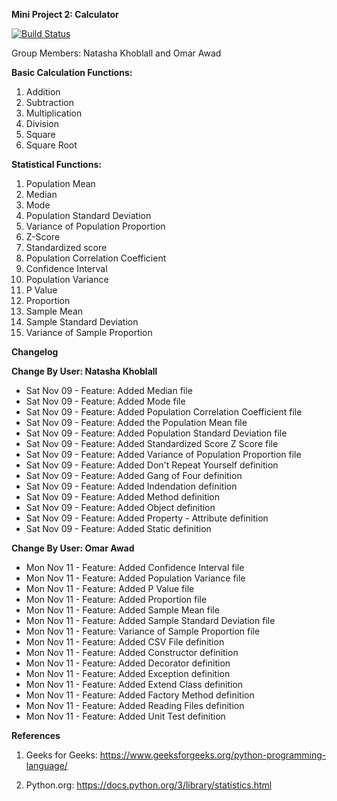 **Mini Project 2: Calculator**

[![Build Status](https://travis-ci.org/natashakhoblall/calculatorproject.svg?branch=master)](https://travis-ci.org/natashakhoblall/calculatorproject)

Group Members: Natasha Khoblall and Omar Awad 

**Basic Calculation Functions:**

1. Addition
2. Subtraction
3. Multiplication
4. Division
5. Square
6. Square Root

**Statistical Functions:**

1. Population Mean 
2. Median 
3. Mode 
4. Population Standard Deviation 
5. Variance of Population Proportion 
6. Z-Score 
7. Standardized score 
8. Population Correlation Coefficient 
9. Confidence Interval
10. Population Variance
11. P Value
12. Proportion
13. Sample Mean
14. Sample Standard Deviation
15. Variance of Sample Proportion


**Changelog**

**Change By User: Natasha Khoblall**
- Sat Nov 09 - Feature: Added Median file
- Sat Nov 09 - Feature: Added Mode file
- Sat Nov 09 - Feature: Added Population Correlation Coefficient file
- Sat Nov 09 - Feature: Added the Population Mean file
- Sat Nov 09 - Feature: Added Population Standard Deviation file
- Sat Nov 09 - Feature: Added Standardized Score Z Score file
- Sat Nov 09 - Feature: Added Variance of Population Proportion file
- Sat Nov 09 - Feature: Added Don't Repeat Yourself definition
- Sat Nov 09 - Feature: Added Gang of Four definition
- Sat Nov 09 - Feature: Added Indendation definition
- Sat Nov 09 - Feature: Added Method definition
- Sat Nov 09 - Feature: Added Object definition
- Sat Nov 09 - Feature: Added Property - Attribute definition 
- Sat Nov 09 - Feature: Added Static definition

**Change By User: Omar Awad**
- Mon Nov 11 - Feature: Added Confidence Interval file
- Mon Nov 11 - Feature: Added Population Variance file
- Mon Nov 11 - Feature: Added P Value file
- Mon Nov 11 - Feature: Added Proportion file 
- Mon Nov 11 - Feature: Added Sample Mean file
- Mon Nov 11 - Feature: Added Sample Standard Deviation file
- Mon Nov 11 - Feature: Variance of Sample Proportion file
- Mon Nov 11 - Feature: Added CSV File definition
- Mon Nov 11 - Feature: Added Constructor definition
- Mon Nov 11 - Feature: Added Decorator definition
- Mon Nov 11 - Feature: Added Exception definition
- Mon Nov 11 - Feature: Added Extend Class definition
- Mon Nov 11 - Feature: Added Factory Method definition
- Mon Nov 11 - Feature: Added Reading Files definition
- Mon Nov 11 - Feature: Added Unit Test definition


**References**
1. Geeks for Geeks: https://www.geeksforgeeks.org/python-programming-language/

2. Python.org: https://docs.python.org/3/library/statistics.html

